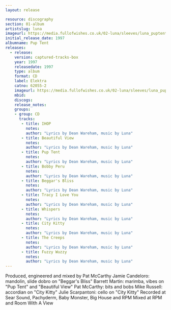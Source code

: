 ```yaml
---
layout: release

resource: discography
section: 01-album
artistslug: luna
imageurl: https://media.fullofwishes.co.uk/02-luna/sleeves/luna_puptent.jpg
initial_release_date: 1997
albumname: Pup Tent
releases:
  - release:
    version: captured-tracks-box
    year: 1997
    releasedate: 1997
    type: album
    format: CD
    label: Elektra
    catno: 62055-2
    imageurl: https://media.fullofwishes.co.uk/02-luna/sleeves/luna_puptent.jpg
    mbid:
    discogs:
    release_notes:
    groups:
    - group: CD
      tracks:
       - title: IHOP
         notes:
         author: "Lyrics by Dean Wareham, music by Luna"
       - title: Beautiful View
         notes:
         author: "Lyrics by Dean Wareham, music by Luna"
       - title: Pup Tent
         notes:
         author: "Lyrics by Dean Wareham, music by Luna"
       - title: Bobby Peru
         notes:
         author: "Lyrics by Dean Wareham, music by Luna"
       - title: Beggar's Bliss
         notes:
         author: "Lyrics by Dean Wareham, music by Luna"
       - title: Tracy I Love You
         notes:
         author: "Lyrics by Dean Wareham, music by Luna"
       - title: Whispers
         notes:
         author: "Lyrics by Dean Wareham, music by Luna"
       - title: City Kitty
         notes:
         author: "Lyrics by Dean Wareham, music by Luna"
       - title: The Creeps
         notes:
         author: "Lyrics by Dean Wareham, music by Luna"
       - title: Fuzzy Wuzzy
         notes:
         author: "Lyrics by Dean Wareham, music by Luna"
---
```

Produced, engineered and mixed by Pat McCarthy
Jamie Candeloro: mandolin, slide dobro on "Beggar's Bliss"
Barrett Martin: marimba, vibes on "Pup Tent" and "Beautiful View"
Pat McCarthy: bits and bobs
Mike Russell: accordian on "City Kitty"
Julie Scarpantoni: cello on "City Kitty"
Recorded at Sear Sound, Pachyderm, Baby Monster, Big House and RPM
Mixed at RPM and Room With A View
